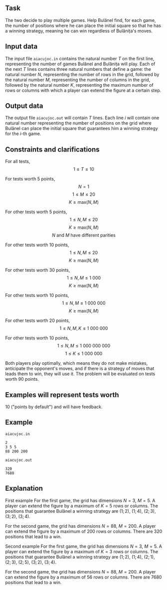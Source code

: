 ## Task

The two decide to play multiple games. Help Bulănel find, for each game, the number of positions where he can place the initial square so that he has a winning strategy, meaning he can win regardless of Bulănița's moves.

## Input data

The input file `aiacujoc.in` contains the natural number $T$ on the first line, representing the number of games Bulănel and Bulănița will play. Each of the next $T$ lines contains three natural numbers that define a game: the natural number $N$, representing the number of rows in the grid, followed by the natural number $M$, representing the number of columns in the grid, followed by the natural number $K$, representing the maximum number of rows or columns with which a player can extend the figure at a certain step.

## Output data

The output file `aiacujoc.out` will contain $T$ lines. Each line $i$ will contain one natural number representing the number of positions on the grid where Bulănel can place the initial square that guarantees him a winning strategy for the $i$-th game.

## Constraints and clarifications

For all tests,
$$1 \leq T \leq 10$$

For tests worth $5$ points,
$$N = 1$$ 
$$1 \leq M \leq 20$$ 
$$K \geq \text{max}(N, M)$$

For other tests worth $5$ points,
$$1 \leq N, M \leq 20$$ 
$$K \geq \text{max}(N, M)$$ 
$$N \text{ and } M \text{ have different parities}$$

For other tests worth $10$ points,
$$1 \leq N, M \leq 20$$ 
$$K \geq \text{max}(N, M)$$

For other tests worth $30$ points,
$$1 \leq N, M \leq 1\ 000$$ 
$$K \geq \text{max}(N, M)$$

For other tests worth $10$ points,
$$1 \leq N, M \leq 1\ 000\ 000$$ 
$$K \geq \text{max}(N, M)$$

For other tests worth $20$ points,
$$1 \leq N, M, K \leq 1\ 000\ 000$$

For other tests worth $10$ points,
$$1 \leq N, M \leq 1\ 000\ 000\ 000$$ 
$$1 \leq K \leq 1\ 000\ 000$$

Both players play optimally, which means they do not make mistakes, anticipate the opponent's moves, and if there is a strategy of moves that leads them to win, they will use it. The problem will be evaluated on tests worth $90$ points.

## Examples will represent tests worth

$10$ ("points by default") and will have feedback.

## Example

`aiacujoc.in`
```
2
3 5 5
88 200 200
```

`aiacujoc.out`
```
320
7680
```

## Explanation

First example For the first game, the grid has dimensions $N=3$, $M=5$. A player can extend the figure by a maximum of $K=5$ rows or columns. The positions that guarantee Bulănel a winning strategy are $(1;2)$, $(1;4)$, $(2;3)$, $(3;2)$, $(3;4)$.

For the second game, the grid has dimensions $N=88$, $M=200$. A player can extend the figure by a maximum of $200$ rows or columns. There are $320$ positions that lead to a win.

Second example For the first game, the grid has dimensions $N=3$, $M=5$. A player can extend the figure by a maximum of $K=3$ rows or columns. The positions that guarantee Bulănel a winning strategy are $(1;2)$, $(1;4)$, $(2;1)$, $(2;3)$, $(2;5)$, $(3;2)$, $(3;4)$.

For the second game, the grid has dimensions $N=88$, $M=200$. A player can extend the figure by a maximum of $56$ rows or columns. There are $7680$ positions that lead to a win.